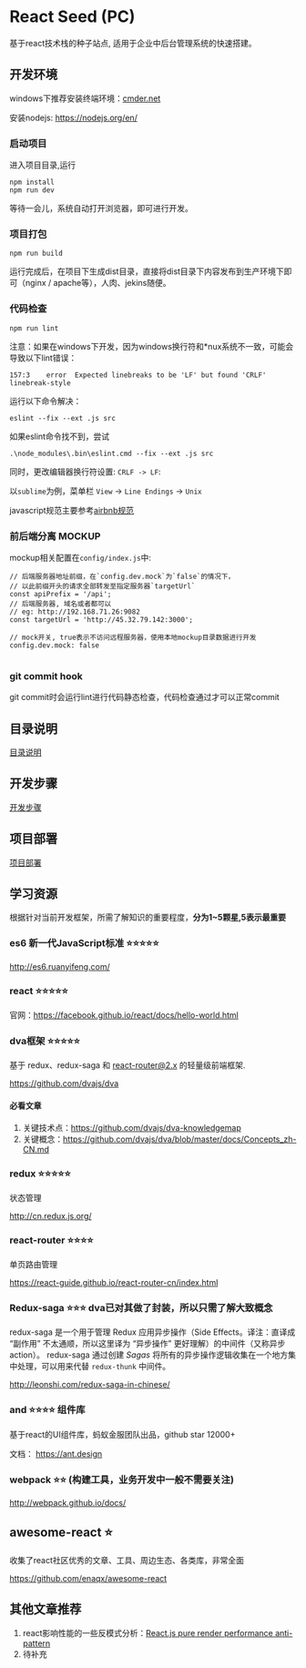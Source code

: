 # React Seed (PC)

基于react技术栈的种子站点, 适用于企业中后台管理系统的快速搭建。

## 开发环境

windows下推荐安装终端环境：[cmder.net](http://cmder.net/)

安装nodejs: https://nodejs.org/en/

### 启动项目

进入项目目录,运行

```
npm install
npm run dev
```

等待一会儿，系统自动打开浏览器，即可进行开发。

### 项目打包

```
npm run build
```

运行完成后，在项目下生成dist目录，直接将dist目录下内容发布到生产环境下即可（nginx / apache等），人肉、jekins随便。

### 代码检查

```
npm run lint
```

注意：如果在windows下开发，因为windows换行符和*nux系统不一致，可能会导致以下lint错误：

```
157:3    error  Expected linebreaks to be 'LF' but found 'CRLF'  linebreak-style
```

运行以下命令解决：

```
eslint --fix --ext .js src
```

如果eslint命令找不到，尝试

```
.\node_modules\.bin\eslint.cmd --fix --ext .js src
```

同时，更改编辑器换行符设置: `CRLF -> LF`:

以`sublime`为例，菜单栏 `View` -> `Line Endings` -> `Unix`
 
javascript规范主要参考[airbnb规范](https://github.com/airbnb/javascript)

### 前后端分离 MOCKUP

mockup相关配置在`config/index.js`中:

```
// 后端服务器地址前缀，在`config.dev.mock`为`false`的情况下，
// 以此前缀开头的请求全部转发至指定服务器`targetUrl`
const apiPrefix = '/api';
// 后端服务器, 域名或者都可以
// eg: http://192.168.71.26:9082
const targetUrl = 'http://45.32.79.142:3000';

// mock开关, true表示不访问远程服务器，使用本地mockup目录数据进行开发
config.dev.mock: false
  
```

### git commit hook

git commit时会运行lint进行代码静态检查，代码检查通过才可以正常commit

## 目录说明

[目录说明](docs/catelog.md)

## 开发步骤

[开发步骤](docs/dev.md)

## 项目部署

[项目部署](docs/online.md)

## 学习资源

根据针对当前开发框架，所需了解知识的重要程度，**分为1~5颗星,5表示最重要**

### es6 新一代JavaScript标准 ⭐️⭐️⭐️⭐️⭐️

http://es6.ruanyifeng.com/

### react ⭐️⭐️⭐️⭐️⭐️

官网：https://facebook.github.io/react/docs/hello-world.html


### dva框架 ⭐️⭐️⭐️⭐️⭐️

基于 redux、redux-saga 和 react-router@2.x 的轻量级前端框架.

https://github.com/dvajs/dva

#### 必看文章

1. 关键技术点：https://github.com/dvajs/dva-knowledgemap
2. 关键概念：https://github.com/dvajs/dva/blob/master/docs/Concepts_zh-CN.md

### redux ⭐️⭐️⭐️⭐️⭐️

状态管理

http://cn.redux.js.org/

### react-router ⭐️⭐️⭐️⭐

单页路由管理

https://react-guide.github.io/react-router-cn/index.html

### Redux-saga ⭐️⭐️⭐️ dva已对其做了封装，所以只需了解大致概念

redux-saga 是一个用于管理 Redux 应用异步操作（Side Effects。译注：直译成 “副作用” 不太通顺，所以这里译为 “异步操作” 更好理解）的中间件（又称异步 action）。 redux-saga 通过创建 *Sagas* 将所有的异步操作逻辑收集在一个地方集中处理，可以用来代替 `redux-thunk` 中间件。

http://leonshi.com/redux-saga-in-chinese/

### and ⭐️⭐️⭐️⭐️ 组件库

基于react的UI组件库，蚂蚁金服团队出品，github star 12000+

文档： https://ant.design

### webpack ⭐️⭐️ (构建工具，业务开发中一般不需要关注)

http://webpack.github.io/docs/

## awesome-react ⭐

收集了react社区优秀的文章、工具、周边生态、各类库，非常全面

https://github.com/enaqx/awesome-react


## 其他文章推荐

1. react影响性能的一些反模式分析：[React.js pure render performance anti-pattern](https://medium.com/@esamatti/react-js-pure-render-performance-anti-pattern-fb88c101332f#.kdu55n4xc) 
2. 待补充
